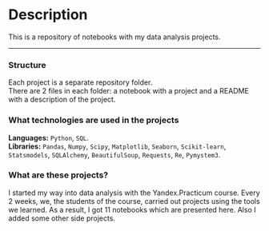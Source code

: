 # Description
This is a repository of notebooks with my data analysis projects.
***
### Structure
Each project is a separate repository folder.  
There are 2 files in each folder: a notebook with a project and a README with a description of the project.
### What technologies are used in the projects
**Languages:** `Python`, `SQL`.  
**Libraries:** `Pandas`, `Numpy`, `Scipy`, `Matplotlib`, `Seaborn`, `Scikit-learn`, `Statsmodels`, `SQLAlchemy`, `BeautifulSoup`, `Requests`, `Re`, `Pymystem3`.
### What are these projects?
I started my way into data analysis with the Yandex.Practicum course. Every 2 weeks, we, the students of the course, carried out projects using the tools we learned. As a result, I got 11 notebooks which are presented here. Also I added some other side projects.
